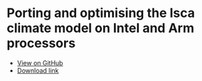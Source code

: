 # Porting and optimising the Isca climate model on Intel and Arm processors
- [View on GitHub](https://github.com/Lancasterg/bristol-msc-thesis/blob/master/thesis-qv18258.pdf)
- [Download link](https://github.com/Lancasterg/bristol-msc-thesis/raw/master/thesis-qv18258.pdf)
